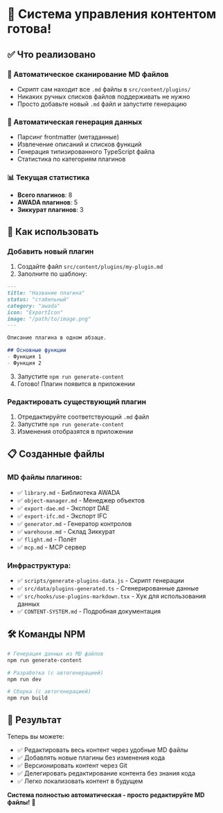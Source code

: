 # 🚀 Система управления контентом готова!

## ✅ Что реализовано

### 📁 Автоматическое сканирование MD файлов
- Скрипт сам находит все `.md` файлы в `src/content/plugins/`
- Никаких ручных списков файлов поддерживать не нужно
- Просто добавьте новый `.md` файл и запустите генерацию

### 🔄 Автоматическая генерация данных
- Парсинг frontmatter (метаданные)
- Извлечение описаний и списков функций
- Генерация типизированного TypeScript файла
- Статистика по категориям плагинов

### 📊 Текущая статистика
- **Всего плагинов**: 8
- **AWADA плагинов**: 5
- **Зиккурат плагинов**: 3

## 🎯 Как использовать

### Добавить новый плагин
1. Создайте файл `src/content/plugins/my-plugin.md`
2. Заполните по шаблону:
```markdown
---
title: "Название плагина"
status: "стабильный"
category: "awada"
icon: "ExportIcon"
image: "/path/to/image.png"
---

Описание плагина в одном абзаце.

## Основные функции
- Функция 1
- Функция 2
```
3. Запустите `npm run generate-content`
4. Готово! Плагин появится в приложении

### Редактировать существующий плагин
1. Отредактируйте соответствующий `.md` файл
2. Запустите `npm run generate-content`
3. Изменения отобразятся в приложении

## 📋 Созданные файлы

### MD файлы плагинов:
- ✅ `library.md` - Библиотека AWADA
- ✅ `object-manager.md` - Менеджер объектов  
- ✅ `export-dae.md` - Экспорт DAE
- ✅ `export-ifc.md` - Экспорт IFC
- ✅ `generator.md` - Генератор контролов
- ✅ `warehouse.md` - Склад Зиккурат
- ✅ `flight.md` - Полёт
- ✅ `mcp.md` - MCP сервер

### Инфраструктура:
- ✅ `scripts/generate-plugins-data.js` - Скрипт генерации
- ✅ `src/data/plugins-generated.ts` - Сгенерированные данные
- ✅ `src/hooks/use-plugins-markdown.tsx` - Хук для использования данных
- ✅ `CONTENT-SYSTEM.md` - Подробная документация

## 🛠 Команды NPM

```bash
# Генерация данных из MD файлов
npm run generate-content

# Разработка (с автогенерацией)
npm run dev

# Сборка (с автогенерацией)
npm run build
```

## 🎉 Результат

Теперь вы можете:
- ✅ Редактировать весь контент через удобные MD файлы
- ✅ Добавлять новые плагины без изменения кода
- ✅ Версионировать контент через Git
- ✅ Делегировать редактирование контента без знания кода
- ✅ Легко локализовать контент в будущем

**Система полностью автоматическая - просто редактируйте MD файлы!** 🚀